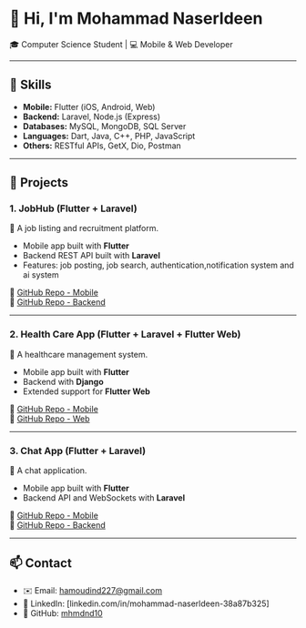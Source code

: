 # 👋 Hi, I'm Mohammad Naserldeen  

🎓 Computer Science Student | 💻 Mobile & Web Developer  

---

## 🚀 Skills
- **Mobile:** Flutter (iOS, Android, Web)  
- **Backend:** Laravel, Node.js (Express)  
- **Databases:** MySQL, MongoDB, SQL Server  
- **Languages:** Dart, Java, C++, PHP, JavaScript  
- **Others:** RESTful APIs, GetX, Dio, Postman  

---

## 📂 Projects

### 1. JobHub (Flutter + Laravel)
📌 A job listing and recruitment platform.  
- Mobile app built with **Flutter**  
- Backend REST API built with **Laravel**  
- Features: job posting, job search, authentication,notification system and ai system  

🔗 [GitHub Repo - Mobile](https://github.com/mhmdnd10/jobhub-app-flutter)  
🔗 [GitHub Repo - Backend](https://github.com/mhmdnd10/jobhub-laravel)

---

### 2. Health Care App (Flutter + Laravel + Flutter Web)
📌 A healthcare management system.  
- Mobile app built with **Flutter**  
- Backend with **Django**  
- Extended support for **Flutter Web**  

🔗 [GitHub Repo - Mobile](https://github.com/mhmdnd10/health-care-mobile)   
🔗 [GitHub Repo - Web](https://github.com/mhmdnd10/health-care-web)

---

### 3. Chat App (Flutter + Laravel)
📌 A chat application.  
- Mobile app built with **Flutter**  
- Backend API and WebSockets with **Laravel**  

🔗 [GitHub Repo - Mobile](https://github.com/mhmdnd10/chatAppMobile)  
🔗 [GitHub Repo - Backend](https://github.com/mhmdnd10/chatapp-backend)

---

## 📫 Contact
- ✉️ Email: hamoudind227@gmail.com  
- 🔗 LinkedIn: [linkedin.com/in/mohammad-naserldeen-38a87b325]  
- 🐙 GitHub: [mhmdnd10](https://github.com/mhmdnd10)

